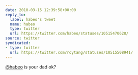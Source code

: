 ```yaml
---
date: 2010-03-15 12:39:58+00:00
reply_to:
  label: habeo's tweet
  name: habeo
  type: twitter
  url: https://twitter.com/habeo/statuses/10515470628/
source: twitter
syndicated:
- type: twitter
  url: https://twitter.com/roytang/statuses/10515508941/
---
```


[@habeo](https://twitter.com/habeo/) is your dad ok?